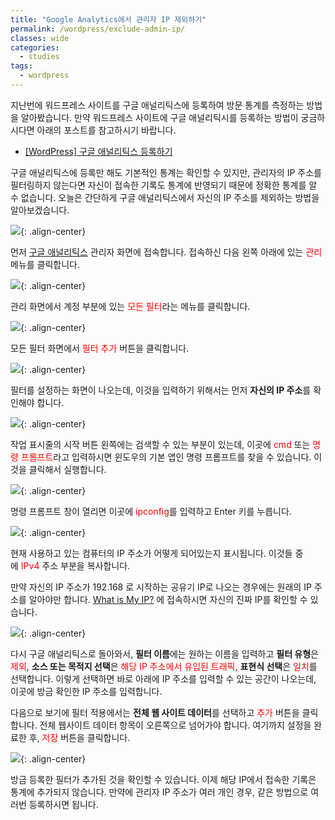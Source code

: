 ```yaml
---
title: "Google Analytics에서 관리자 IP 제외하기"
permalink: /wordpress/exclude-admin-ip/
classes: wide
categories:
  - studies
tags:
  - wordpress
---
```


지난번에 워드프레스 사이트를 구글 애널리틱스에 등록하여 방문 통계를 측정하는 방법을 알아봤습니다. 만약 워드프레스 사이트에 구글 애널리틱시를 등록하는 방법이 궁금하시다면 아래의 포스트를 참고하시기 바랍니다.

- [[WordPress] 구글 애널리틱스 등록하기](/wordpress/regist-google-analytics/)

구글 애널리틱스에 등록만 해도 기본적인 통계는 확인할 수 있지만, 관리자의 IP 주소를 필터링하지 않는다면 자신이 접속한 기록도 통계에 반영되기 때문에 정확한 통계를 알 수 없습니다. 오늘은 간단하게 구글 애널리틱스에서 자신의 IP 주소를 제외하는 방법을 알아보겠습니다.

![](https://github.com/JoonsuRyu/images/blob/master/WordPress/013/01.png?raw=true){: .align-center}

먼저 [구글 애널리틱스](https://analytics.google.com/) 관리자 화면에 접속합니다. 접속하신 다음 왼쪽 아래에 있는 <span style="color:red">관리</span> 메뉴를 클릭합니다.

![](https://github.com/JoonsuRyu/images/blob/master/WordPress/013/02.png?raw=true){: .align-center}

관리 화면에서 계정 부분에 있는 <span style="color:red">모든 필터</span>라는 메뉴를 클릭합니다.

![](https://github.com/JoonsuRyu/images/blob/master/WordPress/013/03.png?raw=true){: .align-center}

모든 필터 화면에서 <span style="color:red">필터 추가</span> 버튼을 클릭합니다.

![](https://github.com/JoonsuRyu/images/blob/master/WordPress/013/04.png?raw=true){: .align-center}

필터를 설정하는 화면이 나오는데, 이것을 입력하기 위해서는 먼저 **자신의 IP 주소**를 확인해야 합니다.

![](https://github.com/JoonsuRyu/images/blob/master/WordPress/013/05.png?raw=true){: .align-center}

작업 표시줄의 시작 버튼 왼쪽에는 검색할 수 있는 부분이 있는데, 이곳에 <span style="color:red">cmd</span> 또는 <span style="color:red">명령 프롬프트</span>라고 입력하시면 윈도우의 기본 앱인 명령 프롬프트를 찾을 수 있습니다. 이것을 클릭해서 실행합니다.

![](https://github.com/JoonsuRyu/images/blob/master/WordPress/013/06.png?raw=true){: .align-center}

명령 프롬프트 창이 열리면 이곳에 <span style="color:red">ipconfig</span>를 입력하고 Enter 키를 누릅니다.

![](https://github.com/JoonsuRyu/images/blob/master/WordPress/013/07.png?raw=true){: .align-center}

현재 사용하고 있는 컴퓨터의 IP 주소가 어떻게 되어있는지 표시됩니다. 이것들 중에 <span style="color:red">IPv4</span> 주소 부분을 복사합니다.

만약 자신의 IP 주소가 192.168 로 시작하는 공유기 IP로 나오는 경우에는 원래의 IP 주소를 알아야만 합니다. [What is My IP?](https://www.whatismyip.com/) 에 접속하시면 자신의 진짜 IP를 확인할 수 있습니다.

![](https://github.com/JoonsuRyu/images/blob/master/WordPress/013/08.png?raw=true){: .align-center}

다시 구글 애널리틱스로 돌아와서, **필터 이름**에는 원하는 이름을 입력하고 **필터 유형**은 <span style="color:red">제외</span>, **소스 또는 목적지 선택**은 <span style="color:red">해당 IP 주소에서 유입된 트래픽</span>, **표현식 선택**은 <span style="color:red">일치</span>를 선택합니다. 이렇게 선택하면 바로 아래에 IP 주소를 입력할 수 있는 공간이 나오는데, 이곳에 방금 확인한 IP 주소를 입력합니다.

다음으로 보기에 필터 적용에서는 **전체 웹 사이트 데이터**를 선택하고 <span style="color:red">추가</span> 버튼을 클릭합니다. 전체 웹사이트 데이터 항목이 오른쪽으로 넘어가야 합니다. 여기까지 설정을 완료한 후, <span style="color:red">저장</span> 버튼을 클릭합니다.

![](https://github.com/JoonsuRyu/images/blob/master/WordPress/013/09.png?raw=true){: .align-center}

방금 등록한 필터가 추가된 것을 확인할 수 있습니다. 이제 해당 IP에서 접속한 기록은 통계에 추가되지 않습니다. 만약에 관리자 IP 주소가 여러 개인 경우, 같은 방법으로 여러번 등록하시면 됩니다.